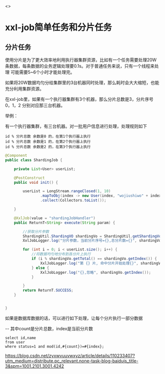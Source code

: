 <>

# xxl-job简单任务和分片任务


## 分片任务
使用分片是为了更大效率地利用执行器集群资源，比如有一个任务需要处理20W条数据，每条数据的业务逻辑处理要0.1s。对于普通任务来说，只有一个线程来处理 可能需要5~6个小时才能处理完。

如果将20W数据均匀分给集群里的3台机器同时处理，那么耗时会大大缩短，也能充分利用集群资源。

在xxl-job里，如果有一个执行器集群有3个机器，那么分片总数是3，分片序号0，1，2 分别对应那三台机器。

举例：

有一个执行器集群，有三台机器。对一批用户信息进行处理，处理规则如下
```
id % 分片总数 余数是0 的，在第1个执行器上执行
id % 分片总数 余数是1 的，在第2个执行器上执行
id % 分片总数 余数是2 的，在第3个执行器上执行
```

```java
@Component
public class ShardingJob {

    private List<User> userList;

    @PostConstruct
    public void init() {

        userList = LongStream.rangeClosed(1, 10)
                .mapToObj(index -> new User(index, "wojiushiwo" + index))
                .collect(Collectors.toList());

    }

    @XxlJob(value = "shardingJobHandler")
    public ReturnT<String> execute(String param) {

        //获取分片参数
        ShardingUtil.ShardingVO shardingVo = ShardingUtil.getShardingVo();
        XxlJobLogger.log("分片参数，当前分片序号={},总分片数={}", shardingVo.getIndex(), shardingVo.getTotal());

        for (int i = 0; i < userList.size(); i++) {
            //将数据均匀地分布到各分片上执行
            if (i % shardingVo.getTotal() == shardingVo.getIndex()) {
                XxlJobLogger.log("第 {} 片, 命中分片开始处理{}", shardingVo.getIndex(), userList.get(i).toString());
            } else {
                XxlJobLogger.log("{},忽略", shardingVo.getIndex());
            }

        }
        return ReturnT.SUCCESS;
    }


}
```

如果是数据库数据的话，可以进行如下处理，让每个分片执行一部分数据

-- 其中count是分片总数，index是当前分片数
```
select id,name
from user
where status=1 and mod(id,#{count})=#{index};
```

<https://blog.csdn.net/zyxwvuuvwxyz/article/details/110233407?utm_medium=distribute.pc_relevant.none-task-blog-baidujs_title-3&spm=1001.2101.3001.4242>


